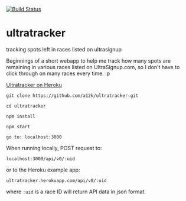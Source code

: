 [![Build Status](https://travis-ci.org/a12k/ultratracker.svg?branch=master)](https://travis-ci.org/a12k/ultratracker)

# ultratracker
tracking spots left in races listed on ultrasignup

Beginnings of a short webapp to help me track how many spots are remaining in various races listed
on UltraSignup.com, so I don't have to click through on many races every time. :p

[Ultratracker on Heroku](https://ultratracker.herokuapp.com/)

```
git clone https://github.com/a12k/ultratracker.git

cd ultratracker

npm install

npm start

go to: localhost:3000

```
When running locally, POST request to: 

```
localhost:3000/api/v0/:uid
```
or to the Heroku example app:
```
ultratracker.herokuapp.com/api/v0/:uid
```

where `:uid` is a race ID will return API data in json format. 
